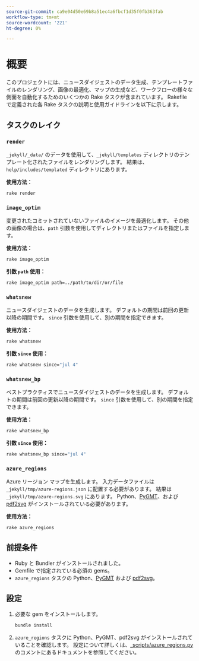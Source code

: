 ```yaml
---
source-git-commit: ca9e04d50e69b8a51ec4a6fbcf1d35f0fb363fab
workflow-type: tm+mt
source-wordcount: '221'
ht-degree: 0%

---
```

# 概要

このプロジェクトには、ニュースダイジェストのデータ生成、テンプレートファイルのレンダリング、画像の最適化、マップの生成など、ワークフローの様々な側面を自動化するためのいくつかの Rake タスクが含まれています。 Rakefile で定義された各 Rake タスクの説明と使用ガイドラインを以下に示します。

## タスクのレイク

### `render`

`_jekyll/_data/` のデータを使用して、`_jekyll/templates` ディレクトリのテンプレート化されたファイルをレンダリングします。 結果は、`help/includes/templated` ディレクトリにあります。

**使用方法：**

```sh
rake render
```

### `image_optim`

変更されたコミットされていないファイルのイメージを最適化します。 その他の画像の場合は、`path` 引数を使用してディレクトリまたはファイルを指定します。

**使用方法：**

```sh
rake image_optim
```

**引数 `path` 使用：**

```sh
rake image_optim path=../path/to/dir/or/file
```

### `whatsnew`

ニュースダイジェストのデータを生成します。 デフォルトの期間は前回の更新以降の期間です。 `since` 引数を使用して、別の期間を指定できます。

**使用方法：**

```sh
rake whatsnew
```

**引数 `since` 使用：**

```sh
rake whatsnew since="jul 4"
```

### `whatsnew_bp`

ベストプラクティスでニュースダイジェストのデータを生成します。 デフォルトの期間は前回の更新以降の期間です。 `since` 引数を使用して、別の期間を指定できます。

**使用方法：**

```sh
rake whatsnew_bp
```

**引数 `since` 使用：**

```sh
rake whatsnew_bp since="jul 4"
```

### `azure_regions`

Azure リージョン マップを生成します。 入力データファイルは `_jekyll/tmp/azure-regions.json` に配置する必要があります。 結果は `_jekyll/tmp/azure-regions.svg` にあります。 Python、[PyGMT](https://www.pygmt.org/latest/install.html)、および [pdf2svg](https://formulae.brew.sh/formula/pdf2svg) がインストールされている必要があります。

**使用方法：**

```sh
rake azure_regions
```

## 前提条件

- Ruby と Bundler がインストールされました。
- Gemfile で指定されている必須の gems。
- `azure_regions` タスクの Python、[PyGMT](https://www.pygmt.org/latest/install.html) および [pdf2svg](https://formulae.brew.sh/formula/pdf2svg)。

## 設定

1. 必要な gem をインストールします。

   ```sh
   bundle install
   ```

2. `azure_regions` タスクに Python、PyGMT、pdf2svg がインストールされていることを確認します。 設定について詳しくは、[_scripts/azure_regions.py](_scripts/azure_regions.py) のコメントにあるドキュメントを参照してください。
